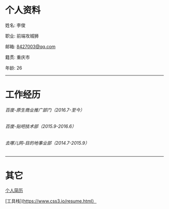 # 个人资料

姓名: 李俊

职业: 前端攻城狮

邮箱: 8427003@qq.com

籍贯: 重庆市

年龄: 26

---

# 工作经历

###### 百度-原生商业推广部门（2016.7-至今）

###### 百度-贴吧技术部（2015.9-2016.6）

###### 去哪儿网-目的地事业部（2014.7-2015.9）

---

# 其它

[个人简历](https://www.css3.io/resume.html)

[工具栈](https://www.css3.io/resume.html）